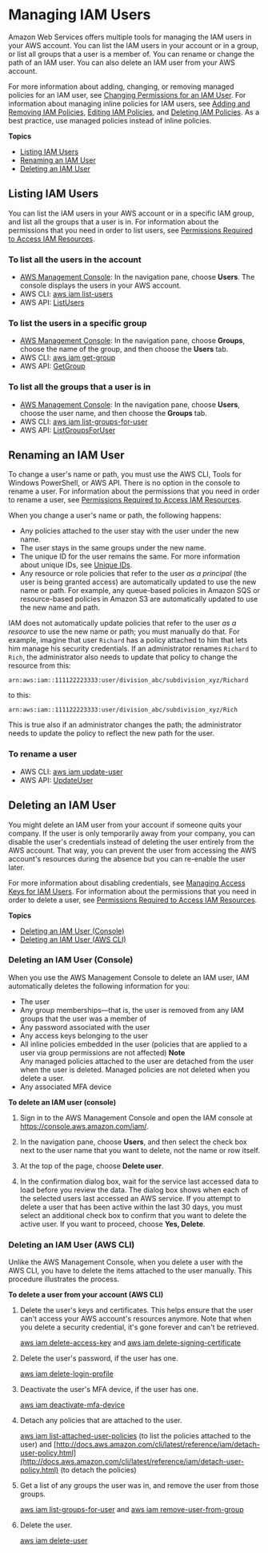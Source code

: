 # Managing IAM Users<a name="id_users_manage"></a>

Amazon Web Services offers multiple tools for managing the IAM users in your AWS account\. You can list the IAM users in your account or in a group, or list all groups that a user is a member of\. You can rename or change the path of an IAM user\. You can also delete an IAM user from your AWS account\.

For more information about adding, changing, or removing managed policies for an IAM user, see [Changing Permissions for an IAM User](id_users_change-permissions.md)\. For information about managing inline policies for IAM users, see [Adding and Removing IAM Policies](access_policies_manage-attach-detach.md), [Editing IAM Policies](access_policies_manage-edit.md), and [Deleting IAM Policies](access_policies_manage-delete.md)\. As a best practice, use managed policies instead of inline policies\.

**Topics**
+ [Listing IAM Users](#id_users_manage_list)
+ [Renaming an IAM User](#id_users_renaming)
+ [Deleting an IAM User](#id_users_deleting)

## Listing IAM Users<a name="id_users_manage_list"></a>

You can list the IAM users in your AWS account or in a specific IAM group, and list all the groups that a user is in\. For information about the permissions that you need in order to list users, see [Permissions Required to Access IAM Resources](access_permissions-required.md)\. 

### To list all the users in the account<a name="id_users_manage_list-users"></a>
+ [AWS Management Console](https://console.aws.amazon.com/iam/): In the navigation pane, choose **Users**\. The console displays the users in your AWS account\. 
+ AWS CLI: [aws iam list\-users](http://docs.aws.amazon.com/cli/latest/reference/iam/list-users.html)
+ AWS API: [ListUsers](http://docs.aws.amazon.com/IAM/latest/APIReference/API_ListUsers.html) 

### To list the users in a specific group<a name="id_users_manage_list-users-group"></a>
+ [AWS Management Console](https://console.aws.amazon.com/iam/): In the navigation pane, choose **Groups**, choose the name of the group, and then choose the **Users** tab\. 
+ AWS CLI: [aws iam get\-group](http://docs.aws.amazon.com/cli/latest/reference/iam/get-group.html)
+ AWS API: [GetGroup](http://docs.aws.amazon.com/IAM/latest/APIReference/API_GetGroup.html)

### To list all the groups that a user is in<a name="id_users_manage_list-groups-users"></a>
+ [AWS Management Console](https://console.aws.amazon.com/iam/): In the navigation pane, choose **Users**, choose the user name, and then choose the **Groups** tab\. 
+ AWS CLI: [aws iam list\-groups\-for\-user](http://docs.aws.amazon.com/cli/latest/reference/iam/list-groups-for-user.html)
+ AWS API: [ListGroupsForUser](http://docs.aws.amazon.com/IAM/latest/APIReference/API_ListGroupsForUser.html)

## Renaming an IAM User<a name="id_users_renaming"></a>

To change a user's name or path, you must use the AWS CLI, Tools for Windows PowerShell, or AWS API\. There is no option in the console to rename a user\. For information about the permissions that you need in order to rename a user, see [Permissions Required to Access IAM Resources](access_permissions-required.md)\. 

When you change a user's name or path, the following happens: 
+ Any policies attached to the user stay with the user under the new name\.
+ The user stays in the same groups under the new name\.
+ The unique ID for the user remains the same\. For more information about unique IDs, see [Unique IDs](reference_identifiers.md#identifiers-unique-ids)\.
+ Any resource or role policies that refer to the user *as a principal* \(the user is being granted access\) are automatically updated to use the new name or path\. For example, any queue\-based policies in Amazon SQS or resource\-based policies in Amazon S3 are automatically updated to use the new name and path\. 

IAM does not automatically update policies that refer to the user *as a resource* to use the new name or path; you must manually do that\. For example, imagine that user `Richard` has a policy attached to him that lets him manage his security credentials\. If an administrator renames `Richard` to `Rich`, the administrator also needs to update that policy to change the resource from this:

```
arn:aws:iam::111122223333:user/division_abc/subdivision_xyz/Richard
```

to this:

```
arn:aws:iam::111122223333:user/division_abc/subdivision_xyz/Rich
```

This is true also if an administrator changes the path; the administrator needs to update the policy to reflect the new path for the user\. 

### To rename a user<a name="id_users_manage_list-users-rename"></a>
+ AWS CLI: [aws iam update\-user](http://docs.aws.amazon.com/cli/latest/reference/iam/update-user.html)
+ AWS API: [UpdateUser](http://docs.aws.amazon.com/IAM/latest/APIReference/API_UpdateUser.html) 

## Deleting an IAM User<a name="id_users_deleting"></a>

You might delete an IAM user from your account if someone quits your company\. If the user is only temporarily away from your company, you can disable the user's credentials instead of deleting the user entirely from the AWS account\. That way, you can prevent the user from accessing the AWS account's resources during the absence but you can re\-enable the user later\.

For more information about disabling credentials, see [Managing Access Keys for IAM Users](id_credentials_access-keys.md)\. For information about the permissions that you need in order to delete a user, see [Permissions Required to Access IAM Resources](access_permissions-required.md)\. 

**Topics**
+ [Deleting an IAM User \(Console\)](#id_users_deleting_console)
+ [Deleting an IAM User \(AWS CLI\)](#id_users_deleting_cli)

### Deleting an IAM User \(Console\)<a name="id_users_deleting_console"></a>

When you use the AWS Management Console to delete an IAM user, IAM automatically deletes the following information for you: 
+ The user
+ Any group memberships—that is, the user is removed from any IAM groups that the user was a member of 
+ Any password associated with the user
+ Any access keys belonging to the user
+ All inline policies embedded in the user \(policies that are applied to a user via group permissions are not affected\) 
**Note**  
Any managed policies attached to the user are detached from the user when the user is deleted\. Managed policies are not deleted when you delete a user\. 
+ Any associated MFA device

**To delete an IAM user \(console\)**

1. Sign in to the AWS Management Console and open the IAM console at [https://console\.aws\.amazon\.com/iam/](https://console.aws.amazon.com/iam/)\.

1. In the navigation pane, choose **Users**, and then select the check box next to the user name that you want to delete, not the name or row itself\. 

1. At the top of the page, choose **Delete user**\. 

1. In the confirmation dialog box, wait for the service last accessed data to load before you review the data\. The dialog box shows when each of the selected users last accessed an AWS service\. If you attempt to delete a user that has been active within the last 30 days, you must select an additional check box to confirm that you want to delete the active user\. If you want to proceed, choose **Yes, Delete**\. 

### Deleting an IAM User \(AWS CLI\)<a name="id_users_deleting_cli"></a>

Unlike the AWS Management Console, when you delete a user with the AWS CLI, you have to delete the items attached to the user manually\. This procedure illustrates the process\. 

**To delete a user from your account \(AWS CLI\)**

1. Delete the user's keys and certificates\. This helps ensure that the user can't access your AWS account's resources anymore\. Note that when you delete a security credential, it's gone forever and can't be retrieved\. 

   [aws iam delete\-access\-key](http://docs.aws.amazon.com/cli/latest/reference/iam/delete-access-key.html) and [aws iam delete\-signing\-certificate](http://docs.aws.amazon.com/cli/latest/reference/iam/delete-signing-certificate.html) 

1. Delete the user's password, if the user has one\.

   [aws iam delete\-login\-profile](http://docs.aws.amazon.com/cli/latest/reference/iam/delete-login-profile.html)

1. Deactivate the user's MFA device, if the user has one\.

   [aws iam deactivate\-mfa\-device](http://docs.aws.amazon.com/cli/latest/reference/iam/deactivate-mfa-device.html) 

1. Detach any policies that are attached to the user\. 

   [aws iam list\-attached\-user\-policies](http://docs.aws.amazon.com/cli/latest/reference/iam/list-attached-user-policies.html) \(to list the policies attached to the user\) and [http://docs.aws.amazon.com/cli/latest/reference/iam/detach-user-policy.html](http://docs.aws.amazon.com/cli/latest/reference/iam/detach-user-policy.html) \(to detach the policies\) 

1. Get a list of any groups the user was in, and remove the user from those groups\. 

   [aws iam list\-groups\-for\-user](http://docs.aws.amazon.com/cli/latest/reference/iam/list-groups-for-user.html) and [aws iam remove\-user\-from\-group](http://docs.aws.amazon.com/cli/latest/reference/iam/remove-user-from-group.html) 

1. Delete the user\.

   [aws iam delete\-user](http://docs.aws.amazon.com/cli/latest/reference/iam/delete-user.html) 